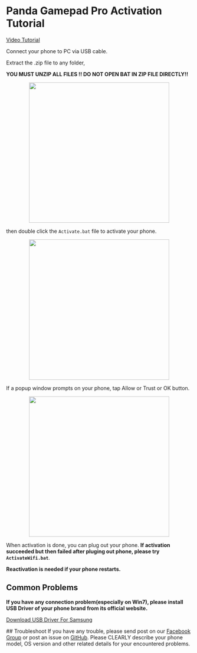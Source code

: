 Panda Gamepad Pro Activation Tutorial
========================

<p align="left">
<a href="https://github.com/dysquard/pgpa/releases/download/105/GamepadPro.Active.Tool.rar" target="_blank>  Download Activator(Must on PC)
  </a>
</p>


<p align="left">
<a href="https://www.youtube.com/watch?v=a7HiiCJ59lc&feature=youtu.be&fbclid=IwAR3O3X6pegyKxs92qE8LxMWPtW1oek9deXqBEFGiUKslZcpFw39vBQkB9is">  Video Tutorial
  </a>
</p>


  Connect your phone to PC via USB cable.
  


  Extract the .zip file to any folder,

  
 **YOU MUST UNZIP ALL FILES !! DO NOT OPEN BAT IN ZIP FILE DIRECTLY!!**


  
  <p align="center">
    <img src="https://raw.githubusercontent.com/dysquard/pgpa/master/extract.png"  width="380">
</p>


  then double click the `Activate.bat` file to activate your phone.
<p align="center">
    <img src="https://raw.githubusercontent.com/dysquard/pgpa/master/4.png"  width="380">
</p>

  If a popup window prompts on your phone, tap Allow or Trust or OK button.
<p align="center">
    <img src="https://raw.githubusercontent.com/dysquard/pgpa/master/3.png"  width="380">
</p>


  When activation is done, you can plug out your phone. **If activation succeeded but then failed after pluging out phone, please try `ActivateWifi.bat`**.
  

  **Reactivation is needed if your phone restarts.**
  

## Common Problems 
   **If you have any connection problem(especially on Win7), please install USB Driver of your phone brand from its official website.**
  <p align="left">
<a href="https://github.com/dysquard/pgpa/releases/download/samsung/SAMSUNG_USB_Driver_for_Mobile_Phones.exe">  Download USB Driver For Samsung
  </a>
</p>
## Troubleshoot 
 If you have any trouble, please send post on our <a href="https://www.facebook.com/PandaGamingStudio/posts/">Facebook Group</a> or post an issue on <a href="https://github.com/dysquard/pgp/issues/new">GitHub</a>. Please CLEARLY describe your phone model, OS version and other related details for your encountered problems.
